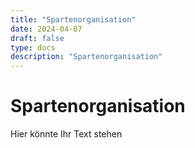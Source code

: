 ```yaml
---
title: "Spartenorganisation"
date: 2024-04-07
draft: false
type: docs
description: "Spartenorganisation"
---
```


# Spartenorganisation

Hier könnte Ihr Text stehen